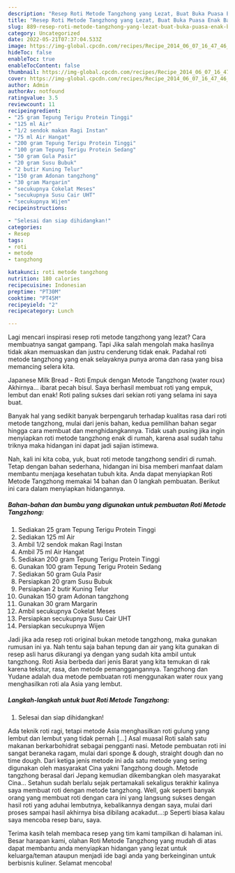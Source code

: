 ```yaml
---
description: "Resep Roti Metode Tangzhong yang Lezat, Buat Buka Puasa Enak Banget"
title: "Resep Roti Metode Tangzhong yang Lezat, Buat Buka Puasa Enak Banget"
slug: 889-resep-roti-metode-tangzhong-yang-lezat-buat-buka-puasa-enak-banget
category: Uncategorized
date: 2022-05-21T07:37:04.533Z
image: https://img-global.cpcdn.com/recipes/Recipe_2014_06_07_16_47_46_308_cfd9a7_original_20131227_225423/680x482cq70/roti-metode-tangzhong-foto-resep-utama.jpg
hideToc: false
enableToc: true
enableTocContent: false
thumbnail: https://img-global.cpcdn.com/recipes/Recipe_2014_06_07_16_47_46_308_cfd9a7_original_20131227_225423/680x482cq70/roti-metode-tangzhong-foto-resep-utama.jpg
cover: https://img-global.cpcdn.com/recipes/Recipe_2014_06_07_16_47_46_308_cfd9a7_original_20131227_225423/680x482cq70/roti-metode-tangzhong-foto-resep-utama.jpg
author: Admin
authorAv: notfound
ratingvalue: 3.5
reviewcount: 11
recipeingredient:
- "25 gram Tepung Terigu Protein Tinggi"
- "125 ml Air"
- "1/2 sendok makan Ragi Instan"
- "75 ml Air Hangat"
- "200 gram Tepung Terigu Protein Tinggi"
- "100 gram Tepung Terigu Protein Sedang"
- "50 gram Gula Pasir"
- "20 gram Susu Bubuk"
- "2 butir Kuning Telur"
- "150 gram Adonan tangzhong"
- "30 gram Margarin"
- "secukupnya Cokelat Meses"
- "secukupnya Susu Cair UHT"
- "secukupnya Wijen"
recipeinstructions:

- "Selesai dan siap dihidangkan!"
categories:
- Resep
tags:
- roti
- metode
- tangzhong

katakunci: roti metode tangzhong 
nutrition: 180 calories
recipecuisine: Indonesian
preptime: "PT30M"
cooktime: "PT45M"
recipeyield: "2"
recipecategory: Lunch

---
```



Lagi mencari inspirasi resep roti metode tangzhong yang lezat? Cara membuatnya sangat gampang. Tapi Jika salah mengolah maka hasilnya tidak akan memuaskan dan justru cenderung tidak enak. Padahal roti metode tangzhong yang enak selayaknya punya aroma dan rasa yang bisa memancing selera kita.


Japanese Milk Bread - Roti Empuk dengan Metode Tangzhong (water roux) Akhirnya… ibarat pecah bisul. Saya berhasil membuat roti yang empuk, lembut dan enak! Roti paling sukses dari sekian roti yang selama ini saya buat.

Banyak hal yang sedikit banyak berpengaruh terhadap kualitas rasa dari roti metode tangzhong, mulai dari jenis bahan, kedua pemilihan bahan segar hingga cara membuat dan menghidangkannya. Tidak usah pusing jika ingin menyiapkan roti metode tangzhong enak di rumah, karena asal sudah tahu triknya maka hidangan ini dapat jadi sajian istimewa.


Nah, kali ini kita coba, yuk, buat roti metode tangzhong sendiri di rumah. Tetap dengan bahan sederhana, hidangan ini bisa memberi manfaat dalam membantu menjaga kesehatan tubuh kita. Anda dapat menyiapkan Roti Metode Tangzhong memakai 14 bahan dan 0 langkah pembuatan. Berikut ini cara dalam menyiapkan hidangannya.

<!--inarticleads1-->

##### Bahan-bahan dan bumbu yang digunakan untuk pembuatan Roti Metode Tangzhong:

1. Sediakan 25 gram Tepung Terigu Protein Tinggi
1. Sediakan 125 ml Air
1. Ambil 1/2 sendok makan Ragi Instan
1. Ambil 75 ml Air Hangat
1. Sediakan 200 gram Tepung Terigu Protein Tinggi
1. Gunakan 100 gram Tepung Terigu Protein Sedang
1. Sediakan 50 gram Gula Pasir
1. Persiapkan 20 gram Susu Bubuk
1. Persiapkan 2 butir Kuning Telur
1. Gunakan 150 gram Adonan tangzhong
1. Gunakan 30 gram Margarin
1. Ambil secukupnya Cokelat Meses
1. Persiapkan secukupnya Susu Cair UHT
1. Persiapkan secukupnya Wijen


Jadi jika ada resep roti original bukan metode tangzhong, maka gunakan rumusan ini ya. Nah tentu saja bahan tepung dan air yang kita gunakan di resep asli harus dikurangi ya dengan yang sudah kita ambil untuk tangzhong. Roti Asia berbeda dari jenis Barat yang kita temukan di rak karena tekstur, rasa, dan metode pemanggangannya. Tangzhong dan Yudane adalah dua metode pembuatan roti menggunakan water roux yang menghasilkan roti ala Asia yang lembut. 

<!--inarticleads2-->

##### Langkah-langkah untuk buat Roti Metode Tangzhong:


1. Selesai dan siap dihidangkan!

Ada teknik roti ragi, tetapi metode Asia menghasilkan roti gulung yang lembut dan lembut yang tidak pernah […] Asal muasal Roti salah satu makanan berkarbohidrat sebagai pengganti nasi. Metode pembuatan roti ini sangat beraneka ragam, mulai dari sponge &amp; dough, straight dough dan no time dough. Dari ketiga jenis metode ini ada satu metode yang sering digunakan oleh masyarakat Cina yakni Tangzhong dough. Metode tangzhong berasal dari Jepang kemudian dikembangkan oleh masyarakat Cina… Setahun sudah berlalu sejak pertamakali sekaligus terakhir kalinya saya membuat roti dengan metode tangzhong. Well, gak seperti banyak orang yang membuat roti dengan cara ini yang langsung sukses dengan hasil roti yang aduhai lembutnya, kebalikannya dengan saya, mulai dari proses sampai hasil akhirnya bisa dibilang acakadut…:p Seperti biasa kalau saya mencoba resep baru, saya. 

Terima kasih telah membaca resep yang tim kami tampilkan di halaman ini. Besar harapan kami, olahan Roti Metode Tangzhong yang mudah di atas dapat membantu anda menyiapkan hidangan yang lezat untuk keluarga/teman ataupun menjadi ide bagi anda yang berkeinginan untuk berbisnis kuliner. Selamat mencoba!
